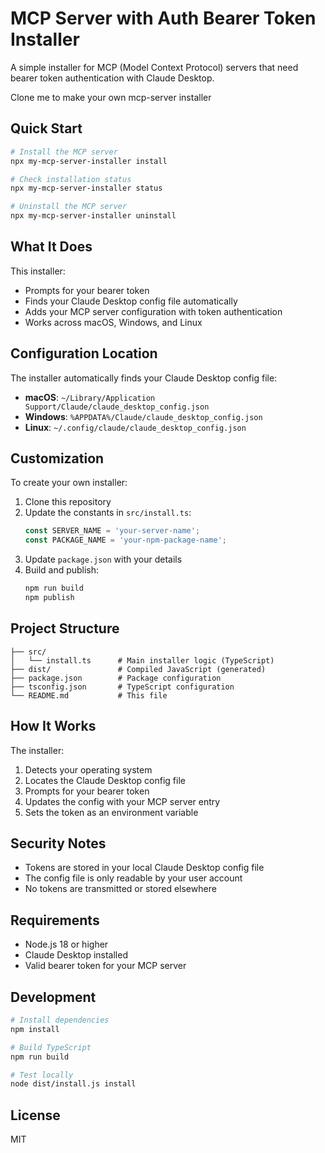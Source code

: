 # MCP Server with Auth Bearer Token Installer

A simple installer for MCP (Model Context Protocol) servers that need bearer token authentication with Claude Desktop.

Clone me to make your own mcp-server installer

## Quick Start

```bash
# Install the MCP server
npx my-mcp-server-installer install

# Check installation status
npx my-mcp-server-installer status

# Uninstall the MCP server
npx my-mcp-server-installer uninstall
```

## What It Does

This installer:
- Prompts for your bearer token
- Finds your Claude Desktop config file automatically
- Adds your MCP server configuration with token authentication
- Works across macOS, Windows, and Linux

## Configuration Location

The installer automatically finds your Claude Desktop config file:
- **macOS**: `~/Library/Application Support/Claude/claude_desktop_config.json`
- **Windows**: `%APPDATA%/Claude/claude_desktop_config.json`
- **Linux**: `~/.config/claude/claude_desktop_config.json`

## Customization

To create your own installer:

1. Clone this repository
2. Update the constants in `src/install.ts`:
   ```typescript
   const SERVER_NAME = 'your-server-name';
   const PACKAGE_NAME = 'your-npm-package-name';
   ```
3. Update `package.json` with your details
4. Build and publish:
   ```bash
   npm run build
   npm publish
   ```

## Project Structure

```
├── src/
│   └── install.ts      # Main installer logic (TypeScript)
├── dist/               # Compiled JavaScript (generated)
├── package.json        # Package configuration
├── tsconfig.json       # TypeScript configuration
└── README.md           # This file
```

## How It Works

The installer:
1. Detects your operating system
2. Locates the Claude Desktop config file
3. Prompts for your bearer token
4. Updates the config with your MCP server entry
5. Sets the token as an environment variable

## Security Notes

- Tokens are stored in your local Claude Desktop config file
- The config file is only readable by your user account
- No tokens are transmitted or stored elsewhere

## Requirements

- Node.js 18 or higher
- Claude Desktop installed
- Valid bearer token for your MCP server

## Development

```bash
# Install dependencies
npm install

# Build TypeScript
npm run build

# Test locally
node dist/install.js install
```

## License

MIT